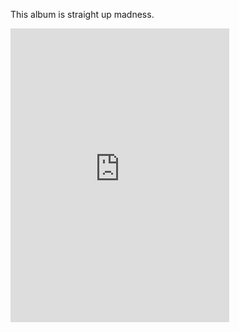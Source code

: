 This album is straight up madness.

<iframe style="border: 0; width: 350px; height: 470px;" src="https://bandcamp.com/EmbeddedPlayer/album=2750019347/size=large/bgcol=ffffff/linkcol=0687f5/tracklist=false/transparent=true/?test=test" seamless><a href="https://dingndents.bandcamp.com/album/docyopta?test=test">Docyopta by damirat</a></iframe>
